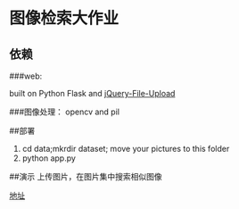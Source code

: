 图像检索大作业
===================

## 依赖

###web:

built on Python Flask and [jQuery-File-Upload](https://github.com/blueimp/jQuery-File-Upload/) 

###图像处理：
opencv and pil

##部署
1. cd data;mkrdir dataset; move your pictures to this folder
2. python app.py

##演示
上传图片，在图片集中搜索相似图像

[地址](http://gradpaul.cc:9191) 